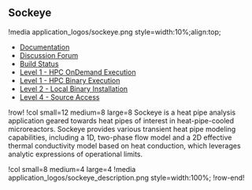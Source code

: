## Sockeye

!media application_logos/sockeye.png style=width:10%;align:top;

- [Documentation](https://sockeye-docs.hpcondemand.inl.gov/latest/)
- [Discussion Forum](https://sockeye-discourse.hpcondemand.inl.gov)
- [Build Status](https://civet.inl.gov/repo/837/)
- [Level 1 - HPC OnDemand Execution](ncrc/applications/ncrc_ondemand_sockeye.md)
- [Level 1 - HPC Binary Execution](ncrc/applications/ncrc_hpc_sockeye.md)
- [Level 2 - Local Binary Installation](ncrc/applications/ncrc_conda_sockeye.md)
- [Level 4 - Source Access](ncrc/applications/ncrc_develop_sockeye.md)

!row!
!col small=12 medium=8 large=8
Sockeye is a heat pipe analysis application geared towards heat pipes of interest in heat-pipe-cooled microreactors. Sockeye provides various transient heat pipe modeling capabilities, including a 1D, two-phase flow model and a 2D effective thermal conductivity model based on heat conduction, which leverages analytic expressions of operational limits.

!col small=8 medium=4 large=4
!media application_logos/sockeye_description.png style=width:100%;
!row-end!
